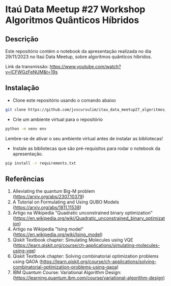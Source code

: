# Itaú Data Meetup #27 Workshop Algoritmos Quânticos Híbridos

## Descrição

Este repositório contém o notebook da apresentação realizada no dia 29/11/2023 no Itaú Data Meetup, sobre algoritmos quânticos híbridos.

Link da transmissão: https://www.youtube.com/watch?v=lCFWGzFeNUM&t=19s

## Instalação

* Clone este repositório usando o comando abaixo 
```bash
git clone https://github.com/jvscursulim/itau_data_meetup27_algoritmos_quanticos_hibridos
```

* Crie um ambiente virtual para o repositório
```bash
python -m venv env
```
Lembre-se de ativar o seu ambiente virtual antes de instalar as bibliotecas!

* Instale as bibliotecas que são pré-requisitos para rodar o notebook da apresentação.
```bash
pip install -r requirements.txt
```

## Referências

1. Alleviating the quantum Big-M problem (https://arxiv.org/abs/2307.10379)
2. A Tutorial on Formulating and Using QUBO Models (https://arxiv.org/abs/1811.11538)
3. Artigo na Wikipedia "Quadratic unconstrained binary optimization" (https://en.wikipedia.org/wiki/Quadratic_unconstrained_binary_optimization)
4. Artigo na Wikipedia "Ising model" (https://en.wikipedia.org/wiki/Ising_model)
5. Qiskit Textbook chapter: Simulating Molecules using VQE (https://learn.qiskit.org/course/ch-applications/simulating-molecules-using-vqe)
6. Qiskit Textbook chapter: Solving combinatorial optimization problems using QAOA (https://learn.qiskit.org/course/ch-applications/solving-combinatorial-optimization-problems-using-qaoa)
7. IBM Quantum Course: Variational Algorithm Design: (https://learning.quantum.ibm.com/course/variational-algorithm-design)
